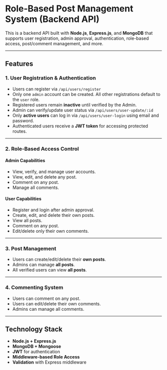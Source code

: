 #  Role-Based Post Management System (Backend API)

This is a backend API built with **Node.js**, **Express.js**, and **MongoDB** that supports user registration, admin approval, authentication, role-based access, post/comment management, and more.

---

##  Features

### 1. User Registration & Authentication

- Users can register via `/api/users/register`
- Only one `admin` account can be created. All other registrations default to the `user` role.
- Registered users remain **inactive** until verified by the Admin.
- Admin can verify/update user status via `/api/users/user-update/:id`
- Only **active users** can log in via `/api/users/user-login` using email and password.
- Authenticated users receive a **JWT token** for accessing protected routes.

---

### 2. Role-Based Access Control

####  Admin Capabilities
- View, verify, and manage user accounts.
- View, edit, and delete any post.
- Comment on any post.
- Manage all comments.

####  User Capabilities
- Register and login after admin approval.
- Create, edit, and delete their own posts.
- View all posts.
- Comment on any post.
- Edit/delete only their own comments.

---

### 3. Post Management

- Users can create/edit/delete their **own posts**.
- Admins can manage **all posts**.
- All verified users can view **all posts**.

---

### 4. Commenting System

- Users can comment on any post.
- Users can edit/delete their own comments.
- Admins can manage all comments.

---

## Technology Stack

- **Node.js + Express.js**
- **MongoDB + Mongoose**
- **JWT** for authentication
- **Middleware-based Role Access**
- **Validation** with Express middleware

